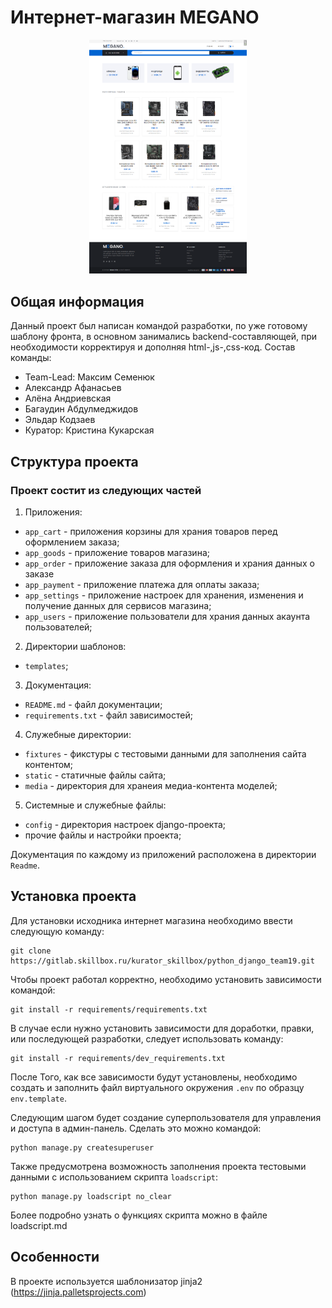 # Интернет-магазин MEGANO

<div align="center">
    <img src="static/img/preview/main_page_image.png" width=50% height=50% alt="Изображение главной страницы проекта"/>
</div>

## Общая информация
Данный проект был написан командой разработки, по уже готовому шаблону фронта, в основном занимались backend-составляющей, при необходимости корректируя и дополняя html-,js-,css-код.
Состав команды:
 - Team-Lead: Максим Семенюк
 - Александр Афанасьев
 - Алёна Андриевская
 - Багаудин Абдулмеджидов
 - Эльдар Кодзаев
 - Куратор: Кристина Кукарская


## Структура проекта
### Проект состит из следующих частей
1. Приложения:
 - `app_cart` - приложения корзины для храния товаров перед оформлением заказа;
 - `app_goods` - приложение товаров магазина;
 - `app_order` - приложение заказа для оформления и храния данных о заказе
 - `app_payment` - приложение платежа для оплаты заказа;
 - `app_settings` - приложение настроек для хранения, изменения и получение данных для сервисов магазина;
 - `app_users` - приложение пользователи для храния данных акаунта пользователей;
2. Директории шаблонов:
 - `templates`;
3. Документация:
 - `README.md` - файл документации;
 - `requirements.txt` - файл зависимостей;
4. Служебные директории:
 - `fixtures` - фикстуры с тестовыми данными для заполнения сайта контентом;
 - `static` - статичные файлы сайта;
 - `media` - директория для хранеия медиа-контента моделей;
5. Системные и служебные файлы:
 - `config` - директория настроек django-проекта;
 - прочие файлы и настройки проекта;

Документация по каждому из приложений расположена в директории `Readme`.

## Установка проекта
Для установки исходника интернет магазина необходимо ввести следующую команду:
```
git clone https://gitlab.skillbox.ru/kurator_skillbox/python_django_team19.git
```
Чтобы проект работал корректно, необходимо установить зависимости командой:
```
git install -r requirements/requirements.txt
```
В случае если нужно установить зависимости для доработки, правки, или последующей разработки, следует использовать команду:
```
git install -r requirements/dev_requirements.txt
```
После Того, как все зависимости будут установлены, необходимо создать и заполнить файл виртуального окружения `.env` по образцу `env.template`.

Следующим шагом будет создание суперпользователя для управления и доступа в админ-панель. Сделать это можно командой:
```
python manage.py createsuperuser
```
Также предусмотрена возможность заполнения проекта тестовыми данными с использованием скрипта `loadscript`:
```
python manage.py loadscript no_clear
```
Более подробно узнать о функциях скрипта можно в файле loadscript.md 

## Особенности
В проекте используется шаблонизатор jinja2 (https://jinja.palletsprojects.com)

